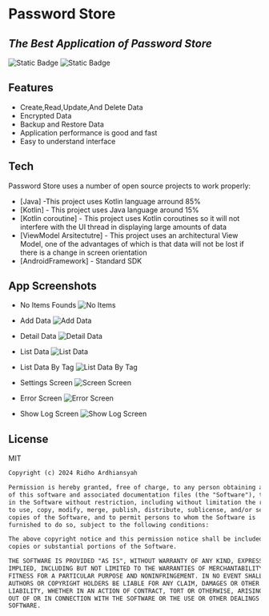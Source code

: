 # Password Store
## _The Best Application of Password Store_

![Static Badge](https://img.shields.io/badge/Alpha-by?logo=status&label=Status)
![Static Badge](https://img.shields.io/badge/Developer-by?logo=lightning&label=OneDive)


## Features

- Create,Read,Update,And Delete Data
- Encrypted Data
- Backup and Restore Data
- Application performance is good and fast
- Easy to understand interface

## Tech

Password Store uses a number of open source projects to work properly:

- [Java] -This project uses Kotlin language arround 85%
- [Kotlin] - This project uses Java language around 15%
- [Kotlin coroutine] - This project uses Kotlin coroutines so it will not interfere with the UI thread in displaying large amounts of data
- [ViewModel Arsitectutre] - This project uses an architectural View Model, one of the advantages of which is that data will not be lost if there is a change in screen orientation
- [AndroidFramework] - Standard SDK

## App Screenshots

- No Items Founds
![No Items](metadata/no-items.png)

- Add Data
![Add Data](metadata/add-items.png)

- Detail Data
![Detail Data](metadata/detail-items.png)

- List Data
![List Data](metadata/list-data-items.png)

- List Data By Tag
![List Data By Tag](metadata/list-data-bt-tag.png)

- Settings Screen
![Screen Screen](metadata/settings.png)

- Error Screen
![Error Screen](metadata/crash-activity.png)

- Show Log Screen
![Show Log Screen](metadata/show-log.png)

## License

MIT

```xml
Copyright (c) 2024 Ridho Ardhiansyah

Permission is hereby granted, free of charge, to any person obtaining a copy
of this software and associated documentation files (the "Software"), to deal
in the Software without restriction, including without limitation the rights
to use, copy, modify, merge, publish, distribute, sublicense, and/or sell
copies of the Software, and to permit persons to whom the Software is
furnished to do so, subject to the following conditions:

The above copyright notice and this permission notice shall be included in all
copies or substantial portions of the Software.

THE SOFTWARE IS PROVIDED "AS IS", WITHOUT WARRANTY OF ANY KIND, EXPRESS OR
IMPLIED, INCLUDING BUT NOT LIMITED TO THE WARRANTIES OF MERCHANTABILITY,
FITNESS FOR A PARTICULAR PURPOSE AND NONINFRINGEMENT. IN NO EVENT SHALL THE
AUTHORS OR COPYRIGHT HOLDERS BE LIABLE FOR ANY CLAIM, DAMAGES OR OTHER
LIABILITY, WHETHER IN AN ACTION OF CONTRACT, TORT OR OTHERWISE, ARISING FROM,
OUT OF OR IN CONNECTION WITH THE SOFTWARE OR THE USE OR OTHER DEALINGS IN THE
SOFTWARE.
```